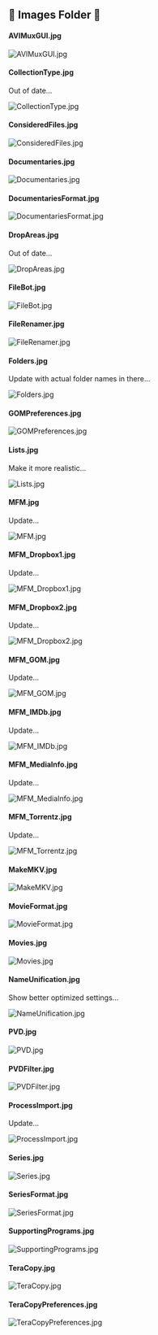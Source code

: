 ## :open_file_folder: Images Folder :open_file_folder:

#### AVIMuxGUI.jpg ####
![AVIMuxGUI.jpg](https://github.com/Modi777/Movie-File-Merger-User-Manual/blob/master/images/AVIMuxGUI.jpg)

#### CollectionType.jpg ####
Out of date...

![CollectionType.jpg](https://github.com/Modi777/Movie-File-Merger-User-Manual/blob/master/images/CollectionType.jpg)

#### ConsideredFiles.jpg ####
![ConsideredFiles.jpg](https://github.com/Modi777/Movie-File-Merger-User-Manual/blob/master/images/ConsideredFiles.jpg)

#### Documentaries.jpg ####
![Documentaries.jpg](https://github.com/Modi777/Movie-File-Merger-User-Manual/blob/master/images/Documentaries.jpg)

#### DocumentariesFormat.jpg ####
![DocumentariesFormat.jpg](https://github.com/Modi777/Movie-File-Merger-User-Manual/blob/master/images/DocumentariesFormat.jpg)

#### DropAreas.jpg ####
Out of date...

![DropAreas.jpg](https://github.com/Modi777/Movie-File-Merger-User-Manual/blob/master/images/DropAreas.jpg)

#### FileBot.jpg ####
![FileBot.jpg](https://github.com/Modi777/Movie-File-Merger-User-Manual/blob/master/images/FileBot.jpg)

#### FileRenamer.jpg ####
![FileRenamer.jpg](https://github.com/Modi777/Movie-File-Merger-User-Manual/blob/master/images/FileRenamer.jpg)

#### Folders.jpg ####
Update with actual folder names in there...

![Folders.jpg](https://github.com/Modi777/Movie-File-Merger-User-Manual/blob/master/images/Folders.jpg)

#### GOMPreferences.jpg ####
![GOMPreferences.jpg](https://github.com/Modi777/Movie-File-Merger-User-Manual/blob/master/images/GOMPreferences.jpg)

#### Lists.jpg ####
Make it more realistic...

![Lists.jpg](https://github.com/Modi777/Movie-File-Merger-User-Manual/blob/master/images/Lists.jpg)

#### MFM.jpg ####
Update...

![MFM.jpg](https://github.com/Modi777/Movie-File-Merger-User-Manual/blob/master/images/MFM.jpg)

#### MFM_Dropbox1.jpg ####
Update...

![MFM_Dropbox1.jpg](https://github.com/Modi777/Movie-File-Merger-User-Manual/blob/master/images/MFM_Dropbox1.jpg)

#### MFM_Dropbox2.jpg ####
Update...

![MFM_Dropbox2.jpg](https://github.com/Modi777/Movie-File-Merger-User-Manual/blob/master/images/MFM_Dropbox2.jpg)

#### MFM_GOM.jpg ####
Update...

![MFM_GOM.jpg](https://github.com/Modi777/Movie-File-Merger-User-Manual/blob/master/images/MFM_GOM.jpg)

#### MFM_IMDb.jpg ####
Update...

![MFM_IMDb.jpg](https://github.com/Modi777/Movie-File-Merger-User-Manual/blob/master/images/MFM_IMDb.jpg)

#### MFM_MediaInfo.jpg ####
Update...

![MFM_MediaInfo.jpg](https://github.com/Modi777/Movie-File-Merger-User-Manual/blob/master/images/MFM_MediaInfo.jpg)

#### MFM_Torrentz.jpg ####
Update...

![MFM_Torrentz.jpg](https://github.com/Modi777/Movie-File-Merger-User-Manual/blob/master/images/MFM_Torrentz.jpg)

#### MakeMKV.jpg ####
![MakeMKV.jpg](https://github.com/Modi777/Movie-File-Merger-User-Manual/blob/master/images/MakeMKV.jpg)

#### MovieFormat.jpg ####
![MovieFormat.jpg](https://github.com/Modi777/Movie-File-Merger-User-Manual/blob/master/images/MovieFormat.jpg)

#### Movies.jpg ####
![Movies.jpg](https://github.com/Modi777/Movie-File-Merger-User-Manual/blob/master/images/Movies.jpg)

#### NameUnification.jpg ####
Show better optimized settings...

![NameUnification.jpg](https://github.com/Modi777/Movie-File-Merger-User-Manual/blob/master/images/NameUnification.jpg)

#### PVD.jpg ####
![PVD.jpg](https://github.com/Modi777/Movie-File-Merger-User-Manual/blob/master/images/PVD.jpg)

#### PVDFilter.jpg ####
![PVDFilter.jpg](https://github.com/Modi777/Movie-File-Merger-User-Manual/blob/master/images/PVDFilter.jpg)

#### ProcessImport.jpg ####
Update...

![ProcessImport.jpg](https://github.com/Modi777/Movie-File-Merger-User-Manual/blob/master/images/ProcessImport.jpg)

#### Series.jpg ####
![Series.jpg](https://github.com/Modi777/Movie-File-Merger-User-Manual/blob/master/images/Series.jpg)

#### SeriesFormat.jpg ####
![SeriesFormat.jpg](https://github.com/Modi777/Movie-File-Merger-User-Manual/blob/master/images/SeriesFormat.jpg)

#### SupportingPrograms.jpg ####
![SupportingPrograms.jpg](https://github.com/Modi777/Movie-File-Merger-User-Manual/blob/master/images/SupportingPrograms.jpg)

#### TeraCopy.jpg ####
![TeraCopy.jpg](https://github.com/Modi777/Movie-File-Merger-User-Manual/blob/master/images/TeraCopy.jpg)

#### TeraCopyPreferences.jpg ####
![TeraCopyPreferences.jpg](https://github.com/Modi777/Movie-File-Merger-User-Manual/blob/master/images/TeraCopyPreferences.jpg)